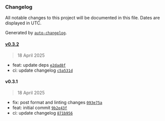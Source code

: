 ### Changelog

All notable changes to this project will be documented in this file. Dates are displayed in UTC.

Generated by [`auto-changelog`](https://github.com/CookPete/auto-changelog).

#### [v0.3.2](https://github.com/datr-tech/parcel-model-schemas-persona/compare/v0.3.1...v0.3.2)

> 18 April 2025

- feat: update deps [`e2dad8f`](https://github.com/datr-tech/parcel-model-schemas-persona/commit/e2dad8f8b3aa26e609fca723ebb156260bf0be2a)
- ci: update changelog [`c5a531d`](https://github.com/datr-tech/parcel-model-schemas-persona/commit/c5a531db175acb8467883484b829ca0851b92551)

#### v0.3.1

> 18 April 2025

- fix: post format and linting changes [`093e75a`](https://github.com/datr-tech/parcel-model-schemas-persona/commit/093e75a68ee12a0de6e374d2fe475d7609bccaad)
- feat: initial commit [`9b2e43f`](https://github.com/datr-tech/parcel-model-schemas-persona/commit/9b2e43f3d4bacd8b4e9ffe1e79310c1967d755c0)
- ci: update changelog [`871b956`](https://github.com/datr-tech/parcel-model-schemas-persona/commit/871b956024bb1c20425a744082b3a1aea8d080f9)
